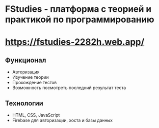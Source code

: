 # FStudies - платформа с теорией и практикой по программированию
# https://fstudies-2282h.web.app/

## Функционал

  - Авторизация
  - Изучение теории
  - Прохождение тестов
  - Возможность посмотреть последний результат теста

## Технологии

 - HTML, CSS, JavaScript
 - Firebase для авторизации, хоста и базы данных
 
